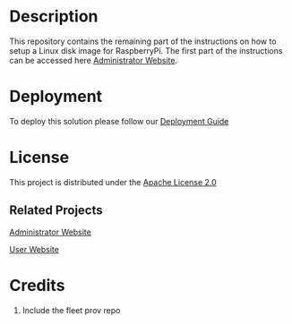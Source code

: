 # Description

This repository contains the
remaining part of the instructions on how to setup a Linux disk image for RaspberryPi.
The first part of the instructions can be accessed here [Administrator Website](https://github.com/UBC-CIC/people-counting-with-aws-rekognition-Admin-Website).

# Deployment
To deploy this solution please follow our [Deployment Guide](./docs/deployment.md)

# License
This project is distributed under the  [Apache License 2.0](https://github.com/UBC-CIC/vgh-covid-19-ct-model/blob/master/LICENSE) 

## Related Projects

[Administrator Website](https://github.com/UBC-CIC/people-counting-with-aws-rekognition-Admin-Website)

[User Website](https://github.com/UBC-CIC/people-counting-with-aws-rekognition-User-Website)

# Credits

1. Include the fleet prov repo